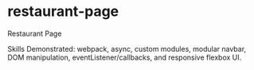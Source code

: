 # restaurant-page
Restaurant Page

Skills Demonstrated: webpack, async, custom modules, modular navbar, DOM manipulation, eventListener/callbacks, and responsive flexbox UI.
